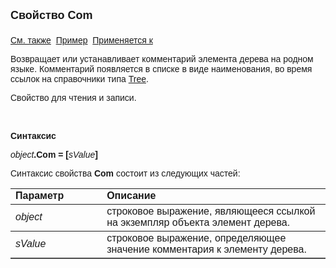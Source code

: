 ﻿<html>
<head>
<title>Элемент дерева\Com</title>
</head>

<body>

<p><strong><font size="4" face="Arial">Свойство Com<br>
<br>
</font></strong><font face="Arial"><a href="../AsTreeElement.html">См. 
также</a>&nbsp; <u>Пример</u>&nbsp; <a href="../AsTreeElement.html">Применяется к</a></font></p>

<p><font face="Arial">Возвращает или устанавливает комментарий 
элемента дерева на родном языке. Комментарий появляется в списке в виде 
наименования, во время ссылок на справочники типа <a href="../../Types/Tree().html">
Tree</a>.</font></p>

<p><font face="Arial">Свойство для чтения и записи.</font></p>

<p class="label">&nbsp;</p>

<p class="label"><font face="Arial"><b>Синтаксис</b></font></p>

<p><font face="Arial"><em>object</em><strong>.Com = [</strong><em>sValue</em><strong>]</strong></font></p>

<p><font face="Arial">Синтаксис свойства <strong>Com</strong>
состоит из следующих частей:</font></p>

<table border="1" cellPadding="5" cols="2" frame="below" rules="rows">
<TBODY>
  <tr vAlign="top">
    <td class="label" width="29%"><font face="Arial"><b>Параметр</b></font></td>
    <td class="label" width="71%"><font face="Arial"><strong>Описание</strong></font></td>
  </tr>
  <tr>
    <td width="29%"><em><font face="Arial">object</font></em></td>
    <td width="71%"><font face="Arial">строковое выражение, являющееся 
	ссылкой на экземпляр объекта элемент дерева.</font></td>
  </tr>
</TBODY>
  <tr>
    <td width="29%"><em><font face="Arial">sValue</font></em></td>
    <td width="71%"><font face="Arial">строковое выражение, 
	определяющее значение комментария к элементу дерева.</font></td>
  </tr>
</table>

<p class="label">&nbsp;</p>
</body>
</html>
